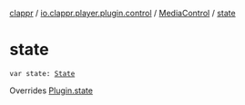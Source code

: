 [clappr](../../index.md) / [io.clappr.player.plugin.control](../index.md) / [MediaControl](index.md) / [state](./state.md)

# state

`var state: `[`State`](../../io.clappr.player.plugin/-plugin/-state/index.md)

Overrides [Plugin.state](../../io.clappr.player.plugin/-plugin/state.md)

